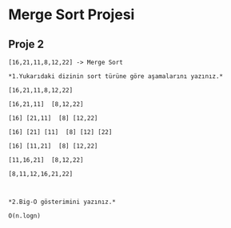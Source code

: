 # Merge Sort Projesi

## Proje 2
    
    [16,21,11,8,12,22] -> Merge Sort

    *1.Yukarıdaki dizinin sort türüne göre aşamalarını yazınız.*

    [16,21,11,8,12,22]

    [16,21,11]  [8,12,22]

    [16] [21,11]  [8] [12,22]

    [16] [21] [11]  [8] [12] [22]

    [16] [11,21]  [8] [12,22]

    [11,16,21]  [8,12,22]

    [8,11,12,16,21,22]



    *2.Big-O gösterimini yazınız.*

    O(n.logn)   

    
